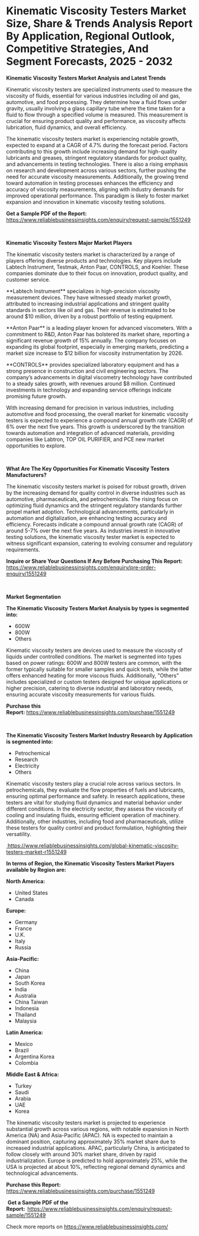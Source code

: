 <p><h1>Kinematic Viscosity Testers Market Size, Share & Trends Analysis Report By Application, Regional Outlook, Competitive Strategies, And Segment Forecasts, 2025 - 2032</h1></p><p><strong>Kinematic Viscosity Testers Market Analysis and Latest Trends</strong></p>
<p><p>Kinematic viscosity testers are specialized instruments used to measure the viscosity of fluids, essential for various industries including oil and gas, automotive, and food processing. They determine how a fluid flows under gravity, usually involving a glass capillary tube where the time taken for a fluid to flow through a specified volume is measured. This measurement is crucial for ensuring product quality and performance, as viscosity affects lubrication, fluid dynamics, and overall efficiency.</p><p>The kinematic viscosity testers market is experiencing notable growth, expected to expand at a CAGR of 4.7% during the forecast period. Factors contributing to this growth include increasing demand for high-quality lubricants and greases, stringent regulatory standards for product quality, and advancements in testing technologies. There is also a rising emphasis on research and development across various sectors, further pushing the need for accurate viscosity measurements. Additionally, the growing trend toward automation in testing processes enhances the efficiency and accuracy of viscosity measurements, aligning with industry demands for improved operational performance. This paradigm is likely to foster market expansion and innovation in kinematic viscosity testing solutions.</p></p>
<p><strong>Get a Sample PDF of the Report:&nbsp;</strong> <a href="https://www.reliablebusinessinsights.com/enquiry/request-sample/1551249?utm_campaign=2280&utm_medium=2&utm_source=Github&utm_content=ia&utm_term=27022025&utm_id=kinematic-viscosity-testers">https://www.reliablebusinessinsights.com/enquiry/request-sample/1551249</a></p>
<p>&nbsp;</p>
<p><strong>Kinematic Viscosity Testers Major Market Players</strong></p>
<p><p>The kinematic viscosity testers market is characterized by a range of players offering diverse products and technologies. Key players include Labtech Instrument, Testmak, Anton Paar, CONTROLS, and Koehler. These companies dominate due to their focus on innovation, product quality, and customer service.</p><p>**Labtech Instrument** specializes in high-precision viscosity measurement devices. They have witnessed steady market growth, attributed to increasing industrial applications and stringent quality standards in sectors like oil and gas. Their revenue is estimated to be around $10 million, driven by a robust portfolio of testing equipment.</p><p>**Anton Paar** is a leading player known for advanced viscometers. With a commitment to R&D, Anton Paar has bolstered its market share, reporting a significant revenue growth of 15% annually. The company focuses on expanding its global footprint, especially in emerging markets, predicting a market size increase to $12 billion for viscosity instrumentation by 2026.</p><p>**CONTROLS** provides specialized laboratory equipment and has a strong presence in construction and civil engineering sectors. The company’s advancements in digital viscometry technology have contributed to a steady sales growth, with revenues around $8 million. Continued investments in technology and expanding service offerings indicate promising future growth.</p><p>With increasing demand for precision in various industries, including automotive and food processing, the overall market for kinematic viscosity testers is expected to experience a compound annual growth rate (CAGR) of 6% over the next five years. This growth is underscored by the transition towards automation and integration of advanced materials, providing companies like Labtron, TOP OIL PURIFIER, and PCE new market opportunities to explore.</p></p>
<p>&nbsp;</p>
<p><strong>What Are The Key Opportunities For Kinematic Viscosity Testers Manufacturers?</strong></p>
<p><p>The kinematic viscosity testers market is poised for robust growth, driven by the increasing demand for quality control in diverse industries such as automotive, pharmaceuticals, and petrochemicals. The rising focus on optimizing fluid dynamics and the stringent regulatory standards further propel market adoption. Technological advancements, particularly in automation and digitalization, are enhancing testing accuracy and efficiency. Forecasts indicate a compound annual growth rate (CAGR) of around 5-7% over the next five years. As industries invest in innovative testing solutions, the kinematic viscosity tester market is expected to witness significant expansion, catering to evolving consumer and regulatory requirements.</p></p>
<p><strong>Inquire or Share Your Questions If Any Before Purchasing This Report:</strong> <a href="https://www.reliablebusinessinsights.com/enquiry/pre-order-enquiry/1551249?utm_campaign=2280&utm_medium=2&utm_source=Github&utm_content=ia&utm_term=27022025&utm_id=kinematic-viscosity-testers">https://www.reliablebusinessinsights.com/enquiry/pre-order-enquiry/1551249</a></p>
<p>&nbsp;</p>
<p><strong>Market Segmentation</strong></p>
<p><strong>The Kinematic Viscosity Testers Market Analysis by types is segmented into:</strong></p>
<p><ul><li>600W</li><li>800W</li><li>Others</li></ul></p>
<p><p>Kinematic viscosity testers are devices used to measure the viscosity of liquids under controlled conditions. The market is segmented into types based on power ratings: 600W and 800W testers are common, with the former typically suitable for smaller samples and quick tests, while the latter offers enhanced heating for more viscous fluids. Additionally, "Others" includes specialized or custom testers designed for unique applications or higher precision, catering to diverse industrial and laboratory needs, ensuring accurate viscosity measurements for various fluids.</p></p>
<p><strong>Purchase this Report:&nbsp;</strong><a href="https://www.reliablebusinessinsights.com/purchase/1551249?utm_campaign=2280&utm_medium=2&utm_source=Github&utm_content=ia&utm_term=27022025&utm_id=kinematic-viscosity-testers">https://www.reliablebusinessinsights.com/purchase/1551249</a></p>
<p>&nbsp;</p>
<p><strong>The Kinematic Viscosity Testers Market Industry Research by Application is segmented into:</strong></p>
<p><ul><li>Petrochemical</li><li>Research</li><li>Electricity</li><li>Others</li></ul></p>
<p><p>Kinematic viscosity testers play a crucial role across various sectors. In petrochemicals, they evaluate the flow properties of fuels and lubricants, ensuring optimal performance and safety. In research applications, these testers are vital for studying fluid dynamics and material behavior under different conditions. In the electricity sector, they assess the viscosity of cooling and insulating fluids, ensuring efficient operation of machinery. Additionally, other industries, including food and pharmaceuticals, utilize these testers for quality control and product formulation, highlighting their versatility.</p></p>
<p><a href="https://www.reliablebusinessinsights.com/global-kinematic-viscosity-testers-market-r1551249?utm_campaign=2280&utm_medium=2&utm_source=Github&utm_content=ia&utm_term=27022025&utm_id=kinematic-viscosity-testers">&nbsp;https://www.reliablebusinessinsights.com/global-kinematic-viscosity-testers-market-r1551249</a></p>
<p><strong>In terms of Region, the Kinematic Viscosity Testers Market Players available by Region are:</strong></p>
<p>
    <p> <strong> North America: </strong>
        <ul>
            <li>United States</li>
            <li>Canada</li>
        </ul>
        </p> 
    <p> <strong> Europe: </strong>
        <ul>
            <li>Germany</li>
            <li>France</li>
            <li>U.K.</li>
            <li>Italy</li>
            <li>Russia</li>
        </ul>
        </p> 
    <p> <strong> Asia-Pacific: </strong>
        <ul>
            <li>China</li>
            <li>Japan</li>
            <li>South Korea</li>
            <li>India</li>
            <li>Australia</li>
            <li>China Taiwan</li>
            <li>Indonesia</li>
            <li>Thailand</li>
            <li>Malaysia</li>
        </ul>
        </p> 
    <p> <strong> Latin America: </strong>
        <ul>
            <li>Mexico</li>
            <li>Brazil</li>
            <li>Argentina Korea</li>
            <li>Colombia</li>
        </ul>
        </p> 
    <p> <strong> Middle East & Africa: </strong>
        <ul>
            <li>Turkey</li>
            <li>Saudi</li>
            <li>Arabia</li>
            <li>UAE</li>
            <li>Korea</li>
        </ul>
    </p>
    </p>
<p><p>The kinematic viscosity testers market is projected to experience substantial growth across various regions, with notable expansion in North America (NA) and Asia-Pacific (APAC). NA is expected to maintain a dominant position, capturing approximately 35% market share due to increased industrial applications. APAC, particularly China, is anticipated to follow closely with around 30% market share, driven by rapid industrialization. Europe is predicted to hold approximately 25%, while the USA is projected at about 10%, reflecting regional demand dynamics and technological advancements.</p></p>
<p><strong>Purchase this Report: </strong><a href="https://www.reliablebusinessinsights.com/purchase/1551249?utm_campaign=2280&utm_medium=2&utm_source=Github&utm_content=ia&utm_term=27022025&utm_id=kinematic-viscosity-testers">https://www.reliablebusinessinsights.com/purchase/1551249</a></p>
<p>&nbsp;<strong>Get a Sample PDF of the Report:&nbsp;&nbsp;</strong><a href="https://www.reliablebusinessinsights.com/enquiry/request-sample/1551249?utm_campaign=2280&utm_medium=2&utm_source=Github&utm_content=ia&utm_term=27022025&utm_id=kinematic-viscosity-testers">https://www.reliablebusinessinsights.com/enquiry/request-sample/1551249</a></p>
<p><strong></strong></p>
<p>Check more reports on <a href="https://www.reliablebusinessinsights.com/?utm_campaign=2280&utm_medium=2&utm_source=Github&utm_content=ia&utm_term=27022025&utm_id=kinematic-viscosity-testers">https://www.reliablebusinessinsights.com/</a></p>